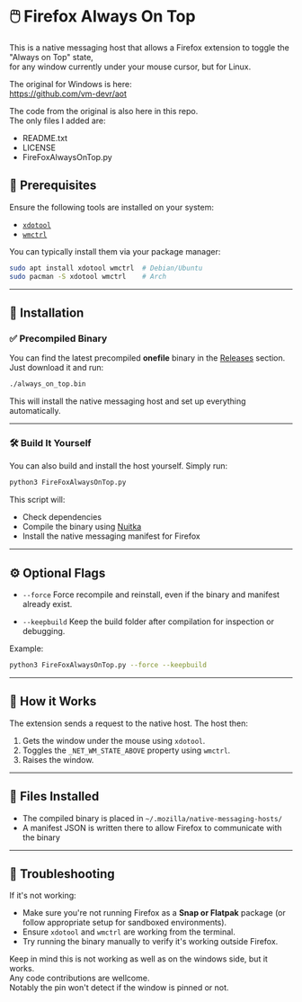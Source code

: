 # 🖱️ Firefox Always On Top

This is a native messaging host that allows a Firefox extension to toggle the "Always on Top" state,  
for any window currently under your mouse cursor, but for Linux.

The original for Windows is here:  
https://github.com/vm-devr/aot

The code from the original is also here in this repo.  
The only files I added are:
- README.txt
- LICENSE
- FireFoxAlwaysOnTop.py

## 🔧 Prerequisites

Ensure the following tools are installed on your system:

- [`xdotool`](https://github.com/jordansissel/xdotool)
- [`wmctrl`](https://gitlab.com/rstankov/wmctrl)

You can typically install them via your package manager:

```bash
sudo apt install xdotool wmctrl  # Debian/Ubuntu
sudo pacman -S xdotool wmctrl    # Arch
````

---

## 🚀 Installation

### ✅ Precompiled Binary

You can find the latest precompiled **onefile** binary in the [Releases](https://codeberg.org/marvin1099/FireFoxAlwaysOnTop) section.  
Just download it and run:

```bash
./always_on_top.bin
```

This will install the native messaging host and set up everything automatically.

---

### 🛠️ Build It Yourself

You can also build and install the host yourself. Simply run:

```bash
python3 FireFoxAlwaysOnTop.py
```

This script will:

* Check dependencies
* Compile the binary using [Nuitka](https://nuitka.net/)
* Install the native messaging manifest for Firefox

---

## ⚙️ Optional Flags

* `--force`
  Force recompile and reinstall, even if the binary and manifest already exist.

* `--keepbuild`
  Keep the build folder after compilation for inspection or debugging.

Example:

```bash
python3 FireFoxAlwaysOnTop.py --force --keepbuild
```

---

## 🧪 How it Works

The extension sends a request to the native host. The host then:

1. Gets the window under the mouse using `xdotool`.
2. Toggles the `_NET_WM_STATE_ABOVE` property using `wmctrl`.
3. Raises the window.

---

## 📁 Files Installed

* The compiled binary is placed in `~/.mozilla/native-messaging-hosts/`
* A manifest JSON is written there to allow Firefox to communicate with the binary

---

## 🐛 Troubleshooting

If it's not working:

* Make sure you're not running Firefox as a **Snap or Flatpak** package (or follow appropriate setup for sandboxed environments).
* Ensure `xdotool` and `wmctrl` are working from the terminal.
* Try running the binary manually to verify it's working outside Firefox.


Keep in mind this is not working as well as on the windows side, but it works.  
Any code contributions are wellcome.  
Notably the pin won't detect if the window is pinned or not.
